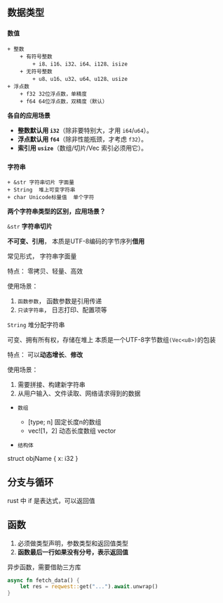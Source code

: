 ## 数据类型

### `数值`
	+ 整数
		+ 有符号整数
			+ i8、i16、i32、i64、i128、isize
		+ 无符号整数
			+ u8、u16、u32、u64、u128、usize
	+ 浮点数
		+ f32 32位浮点数，单精度
		+ f64 64位浮点数，双精度（默认）
	 
**各自的应用场景**

- **整数默认用 `i32`**（除非要特别大，才用 `i64`/`u64`）。
- **浮点默认用 `f64`**（除非性能瓶颈，才考虑 `f32`）。
- **索引用 `usize`**（数组/切片/Vec 索引必须用它）。

### `字符串`
	+ &str 字符串切片 字面量
	+ String  堆上可变字符串
	+ char Unicode标量值  单个字符

**两个字符串类型的区别，应用场景？**

`&str` **字符串切片**

**不可变、引用**，
本质是UTF-8编码的字节序列**借用**

常见形式， 字符串字面量

特点：
零拷贝、轻量、高效

使用场景：
1. `函数参数`， 函数参数是引用传递
2. `只读字符串`， 日志打印、配置项等

`String` 堆分配字符串

可变、拥有所有权，存储在堆上
本质是一个UTF-8字节数组`(Vec<u8>)`的包装

特点：
可以**动态增长**、**修改**

使用场景：
1. 需要拼接、构建新字符串
2. 从用户输入、文件读取、网络请求得到的数据



+ `数组`
	+ [type; n] 固定长度n的数组
	+ vec![1，2] 动态长度数组 vector

+ `结构体`

struct objName { x: i32 }

## 分支与循环

rust 中 if 是表达式，可以返回值


## 函数
1. 必须做类型声明，参数类型和返回值类型
2. **函数最后一行如果没有分号，表示返回值**


异步函数，需要借助三方库
```rust
async fn fetch_data() {
	let res = reqwest::get("...").await.unwrap()
}
```

